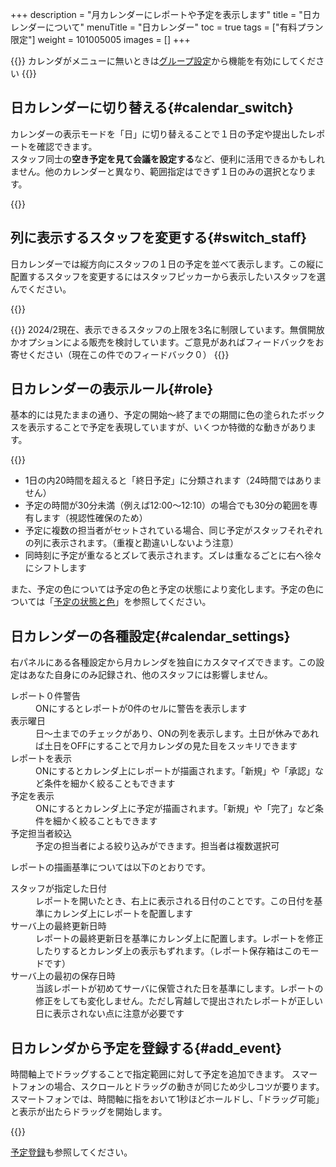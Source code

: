 +++
description = "月カレンダーにレポートや予定を表示します"
title = "日カレンダーについて"
menuTitle = "日カレンダー"
toc = true
tags = ["有料プラン限定"]
weight = 101005005
images = []
+++


{{<info>}}
カレンダがメニューに無いときは[グループ設定](/docs/manual/initial-setting/setting-group/#edit)から機能を有効にしてください
{{</info>}}


## 日カレンダーに切り替える{#calendar_switch}

カレンダーの表示モードを「日」に切り替えることで１日の予定や提出したレポートを確認できます。  
スタッフ同士の**空き予定を見て会議を設定する**など、便利に活用できるかもしれません。他のカレンダーと異なり、範囲指定はできず１日のみの選択となります。


{{<icatch filename="day-calendar" msg="１日の予定をスタッフ別に並べて表示するモードです">}}

## 列に表示するスタッフを変更する{#switch_staff}

日カレンダーでは縦方向にスタッフの１日の予定を並べて表示します。この縦に配置するスタッフを変更するにはスタッフピッカーから表示したいスタッフを選んでください。

{{<icatch filename="show-staff" msg="表示するスタッフを切替できます。現在は３名まで並べて表示可能です" alice="ok">}}

{{<warning>}}
2024/2現在、表示できるスタッフの上限を3名に制限しています。無償開放かオプションによる販売を検討しています。ご意見があればフィードバックをお寄せください（現在この件でのフィードバック０）
{{</warning>}}

## 日カレンダーの表示ルール{#role}

基本的には見たままの通り、予定の開始〜終了までの期間に色の塗られたボックスを表示することで予定を表現していますが、いくつか特徴的な動きがあります。

{{<icatch filename="event-box" msg="カラフルなボックスですが一応ちゃんと意味があります">}}


- 1日の内20時間を超えると「終日予定」に分類されます（24時間ではありません）
- 予定の時間が30分未満（例えば12:00〜12:10）の場合でも30分の範囲を専有します（視認性確保のため）
- 予定に複数の担当者がセットされている場合、同じ予定がスタッフそれぞれの列に表示されます。（重複と勘違いしないよう注意）
- 同時刻に予定が重なるとズレて表示されます。ズレは重なるごとに右へ徐々にシフトします

また、予定の色については予定の色と予定の状態により変化します。予定の色については「[予定の状態と色](/docs/manual/event/state/)」を参照してください。


## 日カレンダーの各種設定{#calendar_settings}

右パネルにある各種設定から月カレンダを独自にカスタマイズできます。この設定はあなた自身にのみ記録され、他のスタッフには影響しません。


<dl class="basic">
<dt>レポート０件警告</dt>
<dd>ONにするとレポートが0件のセルに警告を表示します</dd>
<dt>表示曜日</dt>
<dd>日〜土までのチェックがあり、ONの列を表示します。土日が休みであれば土日をOFFにすることで月カレンダの見た目をスッキリできます</dd>
<dt>レポートを表示</dt>
<dd>ONにするとカレンダ上にレポートが描画されます。「新規」や「承認」など条件を細かく絞ることもできます</dd>
<dt>予定を表示</dt>
<dd>ONにするとカレンダ上に予定が描画されます。「新規」や「完了」など条件を細かく絞ることもできます</dd>
<dt>予定担当者絞込</dt>
<dd>予定の担当者による絞り込みができます。担当者は複数選択可</dd>
</dl>

レポートの描画基準については以下のとおりです。
<dl class="basic">
<dt>スタッフが指定した日付</dt>
<dd>レポートを開いたとき、右上に表示される日付のことです。この日付を基準にカレンダ上にレポートを配置します</dd>
<dt>サーバ上の最終更新日時</dt>
<dd>レポートの最終更新日を基準にカレンダ上に配置します。レポートを修正したりするとカレンダ上の表示もずれます。（レポート保存箱はこのモードです）</dd>
<dt>サーバ上の最初の保存日時</dt>
<dd>当該レポートが初めてサーバに保管された日を基準にします。レポートの修正をしても変化しません。ただし宵越しで提出されたレポートが正しい日に表示されない点に注意が必要です</dd>
</dl>


## 日カレンダから予定を登録する{#add_event}


時間軸上でドラッグすることで指定範囲に対して予定を追加できます。
スマートフォンの場合、スクロールとドラッグの動きが同じため少しコツが要ります。
スマートフォンでは、時間軸に指をおいて1秒ほどホールドし、「ドラッグ可能」と表示が出たらドラッグを開始します。

{{<icatch filename="add-event" msg="時間軸上をドラッグして予定を追加できます。スマホの場合は「ホールド」して「スワイプ」します。" alice="pc">}}




[予定登録](/docs/manual/event/add/)も参照してください。
